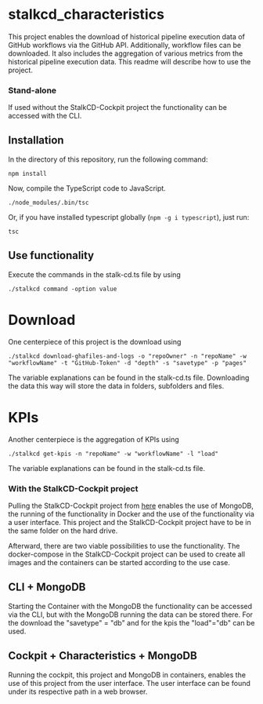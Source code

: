 # stalkcd_characteristics

####
This project enables the download of historical pipeline execution data of GitHub workflows via the 
GitHub API.
Additionally, workflow files can be downloaded.
It also includes the aggregation of various metrics from the historical pipeline execution data.
This readme will describe how to use the project.

### Stand-alone ##
If used without the StalkCD-Cockpit project the functionality can be accessed with the CLI.

## Installation
In the directory of this repository, run the following command:

```shell
npm install
```

Now, compile the TypeScript code to JavaScript.

```shell
./node_modules/.bin/tsc
```

Or, if you have installed typescript globally (`npm -g i typescript`), just run:

```shell
tsc
```

## Use functionality

Execute the commands in the stalk-cd.ts file by using 
```shell
./stalkcd command -option value
```
# Download
One centerpiece of this project is the download using
```shell
./stalkcd download-ghafiles-and-logs -o "repoOwner" -n "repoName" -w "workflowName" -t "GitHub-Token" -d "depth" -s "savetype" -p "pages"
```
The variable explanations can be found in the stalk-cd.ts file.
Downloading the data this way will store the data in folders, subfolders and files.

# KPIs
Another centerpiece is the aggregation of KPIs using
```shell
./stalkcd get-kpis -n "repoName" -w "workflowName" -l "load"
```
The variable explanations can be found in the stalk-cd.ts file.

### With the StalkCD-Cockpit project
Pulling the StalkCD-Cockpit project from 
[here](https://github.com/StalkCD/stalkcd_cockpit) 
enables the use of MongoDB, the running of the functionality in Docker and the use of the functionality via a user interface.
This project and the StalkCD-Cockpit project have to be in the same folder on the hard drive.

Afterward, there are two viable possibilities to use the functionality.
The docker-compose in the StalkCD-Cockpit project can be used to create all images and the containers can be started
according to the use case.

## CLI + MongoDB
Starting the Container with the MongoDB the functionality can be accessed via the CLI, but with the MongoDB running the
data can be stored there.
For the download the "savetype" = "db" and for the kpis the "load"="db" can be used.


## Cockpit + Characteristics + MongoDB
Running the cockpit, this project and MongoDB in containers, enables the use of this project from the user interface.
The user interface can be found under its respective path in a web browser.

